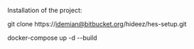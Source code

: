 Installation of the project:

git clone https://idemian@bitbucket.org/hideez/hes-setup.git

docker-compose up -d --build



